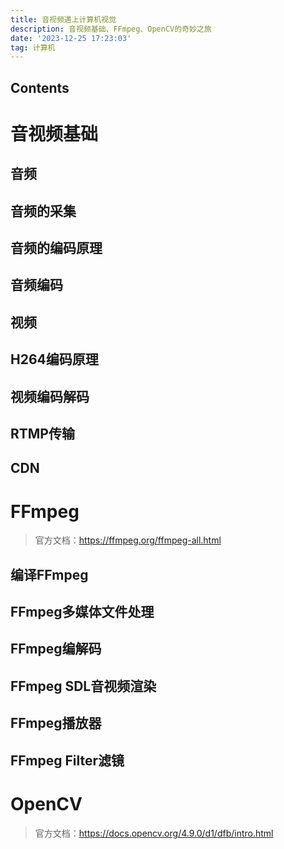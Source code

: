 ```yaml
---
title: 音视频遇上计算机视觉
description: 音视频基础、FFmpeg、OpenCV的奇妙之旅
date: '2023-12-25 17:23:03'
tag: 计算机
---
```


## Contents

# 音视频基础

## 音频

## 音频的采集

## 音频的编码原理

## 音频编码

## 视频

## H264编码原理

## 视频编码解码

## RTMP传输

## CDN

# FFmpeg

> 官方文档：https://ffmpeg.org/ffmpeg-all.html

## 编译FFmpeg

## FFmpeg多媒体文件处理

## FFmpeg编解码

## FFmpeg SDL音视频渲染

## FFmpeg播放器

## FFmpeg Filter滤镜

# OpenCV

> 官方文档：https://docs.opencv.org/4.9.0/d1/dfb/intro.html

